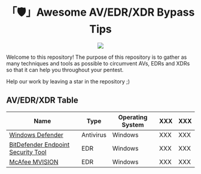 <h1 align="center">「🛡️」Awesome AV/EDR/XDR Bypass Tips</h1>

<p align="center"><img src="https://png.pngtree.com/png-vector/20190215/ourlarge/pngtree-vector-guard-shield-icon-png-image_691190.jpg"></p>

Welcome to this repository! The purpose of this repository is to gather as many techniques and tools as possible to circumvent AVs, EDRs and XDRs so that it can help you throughout your pentest.

Help our work by leaving a star in the repository ;)

## AV/EDR/XDR Table

| Name | Type | Operating System | XXX | XXX |
| ----------- | ----------- | ----------- | ----------- | ----------- |
| [Windows Defender](https://github.com/MrEmpy/Awesome-AV-EDR-XDR-Bypass/tree/main/Windows%20Defender) | Antivirus | Windows | XXX | XXX |
| [BitDefender Endpoint Security Tool](https://github.com/MrEmpy/Awesome-AV-EDR-XDR-Bypass/tree/main/BitDefender%20Endpoint%20Security%20Tool) | EDR | Windows | XXX | XXX |
| [McAfee MVISION](https://github.com/MrEmpy/Awesome-AV-EDR-XDR-Bypass/tree/main/McAfee%20MVISION) | EDR | Windows | XXX | XXX |
